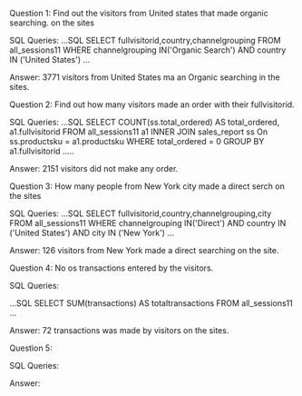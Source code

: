 Question 1: 
Find out the visitors from United states that  made organic searching.
on the sites


SQL Queries:
...SQL
SELECT fullvisitorid,country,channelgrouping
FROM all_sessions11
WHERE channelgrouping IN('Organic Search')
AND country IN ('United States')
...

Answer: 3771 visitors from United States ma an Organic searching in  the sites.



Question 2:  Find out how many visitors  made an order with their fullvisitorid.

SQL Queries:
...SQL
SELECT COUNT(ss.total_ordered) AS total_ordered, a1.fullvisitorid
FROM all_sessions11 a1 
INNER JOIN sales_report ss On ss.productsku = a1.productsku
WHERE total_ordered = 0
GROUP BY a1.fullvisitorid
.....

Answer: 2151  visitors did not make any order.



Question 3: 
How many people from New York city  made a  direct serch on the sites

SQL Queries:
...SQL
SELECT fullvisitorid,country,channelgrouping,city
FROM all_sessions11
WHERE channelgrouping IN('Direct')
AND country IN ('United States')
AND city IN ('New York')
...

Answer: 126  visitors from New York made a direct searching on the site.



Question 4:  No os transactions entered by the visitors.

SQL Queries:

...SQL
SELECT SUM(transactions) AS totaltransactions
FROM all_sessions11
...

Answer: 72 transactions was made by visitors on the sites.



Question 5: 

SQL Queries:

Answer:
